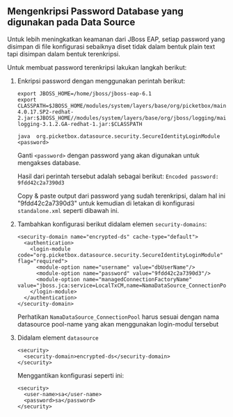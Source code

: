 ## Mengenkripsi Password Database yang digunakan pada Data Source

Untuk lebih meningkatkan keamanan dari JBoss EAP, setiap password yang disimpan di file konfigurasi sebaiknya diset tidak dalam bentuk plain text tapi disimpan
dalam bentuk terenkripsi.

Untuk membuat password terenkripsi lakukan langkah berikut:

1.  Enkripsi password dengan menggunakan perintah berikut:

    ```
    export JBOSS_HOME=/home/jboss/jboss-eap-6.1
    export CLASSPATH=$JBOSS_HOME/modules/system/layers/base/org/picketbox/main/picketbox-4.0.17.SP2-redhat-2.jar:$JBOSS_HOME//modules/system/layers/base/org/jboss/logging/main/jboss-logging-3.1.2.GA-redhat-1.jar:$CLASSPATH

    java  org.picketbox.datasource.security.SecureIdentityLoginModule <password>
    ```

    Ganti `<password>` dengan password yang akan digunakan untuk mengakses database.

    Hasil dari perintah tersebut adalah sebagai berikut: `Encoded password: 9fdd42c2a7390d3`
    
    Copy & paste output dari password yang sudah terenkripsi, dalam hal ini "9fdd42c2a7390d3" untuk kemudian di letakan di konfigurasi `standalone.xml` seperti dibawah ini.

2.  Tambahkan konfigurasi berikut didalam elemen `security-domains`:


    ```
    <security-domain name="encrypted-ds" cache-type="default">  
      <authentication>  
        <login-module code="org.picketbox.datasource.security.SecureIdentityLoginModule" flag="required">  
          <module-option name="username" value="dbUserName"/>  
          <module-option name="password" value="9fdd42c2a7390d3"/>  
          <module-option name="managedConnectionFactoryName" value="jboss.jca:service=LocalTxCM,name=NamaDataSource_ConnectionPool"/>  
        </login-module>  
      </authentication>  
    </security-domain>
    ```

    Perhatikan `NamaDataSource_ConnectionPool` harus sesuai dengan nama datasource pool-name yang akan menggunakan login-modul tersebut


3.  Didalam element `datasource` 

    ```
    <security> 
      <security-domain>encrypted-ds</security-domain>
    </security>
    ```

    Menggantikan konfigurasi seperti ini:

    ```
    <security> 
      <user-name>sa</user-name> 
      <password>sa</password> 
    </security>
    ```
